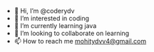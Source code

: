 - 👋 Hi, I’m @coderydv
- 👀 I’m interested in coding 
- 🌱 I’m currently learning java
- 💞️ I’m looking to collaborate on learning
- 📫 How to reach me mohitydvv4@gmail.com

<!---
coderydv/coderydv is a ✨ special ✨ repository because its `README.md` (this file) appears on your GitHub profile.
You can click the Preview link to take a look at your changes.
--->
